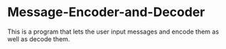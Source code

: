 # Message-Encoder-and-Decoder

This is a program that lets the user input messages and encode them as well as decode them.
